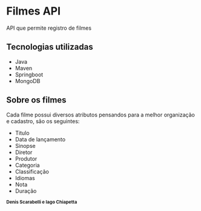 # Filmes API
API que permite registro de filmes

## Tecnologias utilizadas
 - Java
 - Maven
 - Springboot
 - MongoDB

## Sobre os filmes
Cada filme possui diversos atributos pensandos para a melhor organização e cadastro, são os seguintes:
 - Titulo
 - Data de lançamento
 - Sinopse
 - Diretor
 - Produtor
 - Categoria
 - Classificação
 - Idiomas
 - Nota
 - Duração

 <sub><b>Denis Scarabelli e </b></sub>
 <sub><b>Iago Chiapetta</b></sub>
